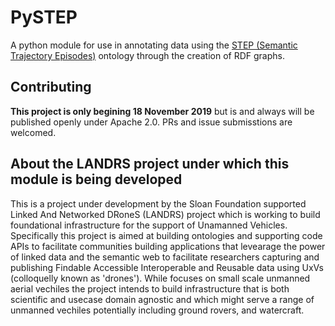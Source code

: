# PySTEP

A python module for use in annotating data using the [STEP (Semantic Trajectory Episodes)](https://talespaiva.github.io/step/) ontology through the creation of RDF graphs.

## Contributing
**This project is only begining 18 November 2019** but is and always will be published openly under Apache 2.0.  PRs and issue submisstions are welcomed.

## About the LANDRS project under which this module is being developed
This is a project under development by the Sloan Foundation supported Linked And Networked DRoneS (LANDRS) project which is working to build foundational infrastructure for the support of Unamanned Vehicles.  Specifically this project is aimed at building ontologies and supporting code APIs to facilitate communities building applications that levearage the power of linked data and the semantic web to facilitate researchers capturing and publishing Findable Accessible Interoperable and Reusable data using UxVs (colloquelly known as 'drones').  While focuses on small scale unmanned aerial vechiles the project intends to build infrastructure that is both scientific and usecase domain agnostic and which might serve a range of unmanned vechiles potentially including ground rovers, and watercraft.


